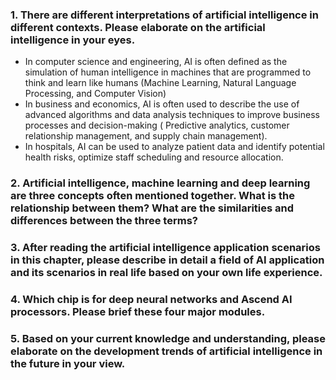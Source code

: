 ### 1. There are different interpretations of artificial intelligence in different contexts. Please elaborate on the artificial intelligence in your eyes.
- In computer science and engineering, AI is often defined as the simulation of human intelligence in machines that are programmed to think and learn like humans (Machine Learning, Natural Language Processing, and Computer Vision) 
- In business and economics, AI is often used to describe the use of advanced algorithms and data analysis techniques to improve business processes and decision-making ( Predictive analytics, customer relationship management, and supply chain management).
- In hospitals, AI can be used to analyze patient data and identify potential health risks, optimize staff scheduling and resource allocation.

### 2. Artificial intelligence, machine learning and deep learning are three concepts often mentioned together. What is the relationship between them? What are the similarities and differences between the three terms?


### 3. After reading the artificial intelligence application scenarios in this chapter, please describe in detail a field of AI application and its scenarios in real life based on your own life experience.
### 4. Which chip is for deep neural networks and Ascend AI processors. Please brief these four major modules.
### 5. Based on your current knowledge and understanding, please elaborate on the development trends of artificial intelligence in the future in your view.
